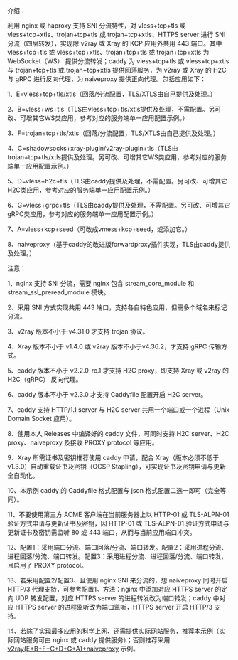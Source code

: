 介绍：

利用 nginx 或 haproxy 支持 SNI 分流特性，对 vless+tcp+tls 或 vless+tcp+xtls、trojan+tcp+tls 或 trojan+tcp+xtls、HTTPS server 进行 SNI 分流（四层转发），实现除 v2ray 或 Xray 的 KCP 应用外共用 443 端口。其中 vless+tcp+tls 或 vless+tcp+xtls、trojan+tcp+tls 或 trojan+tcp+xtls 为 WebSocket（WS） 提供分流转发；caddy 为 vless+tcp+tls 或 vless+tcp+xtls 与 trojan+tcp+tls 或 trojan+tcp+xtls 提供回落服务，为 v2ray 或 Xray 的 H2C 与 gRPC 进行反向代理，为 naiveproxy 提供正向代理。包括应用如下：

1、E=vless+tcp+tls/xtls（回落/分流配置，TLS/XTLS由自己提供及处理。）

2、B=vless+ws+tls（TLS由vless+tcp+tls/xtls提供及处理，不需配置。另可改、可增其它WS类应用，参考对应的服务端单一应用配置示例。）

3、F=trojan+tcp+tls/xtls（回落/分流配置，TLS/XTLS由自己提供及处理。）

4、C=shadowsocks+xray-plugin/v2ray-plugin+tls（TLS由trojan+tcp+tls/xtls提供及处理。另可改、可增其它WS类应用，参考对应的服务端单一应用配置示例。）

5、D=vless+h2c+tls（TLS由caddy提供及处理，不需配置。另可改、可增其它H2C类应用，参考对应的服务端单一应用配置示例。）

6、G=vless+grpc+tls（TLS由caddy提供及处理，不需配置。另可改、可增其它gRPC类应用，参考对应的服务端单一应用配置示例。）

7、A=vless+kcp+seed（可改成vmess+kcp+seed，或添加它。）

8、naiveproxy（基于caddy的改进版forwardproxy插件实现，TLS由caddy提供及处理。）

注意：

1、nginx 支持 SNI 分流，需要 nginx 包含 stream_core_module 和 stream_ssl_preread_module 模块。

2、采用 SNI 方式实现共用 443 端口，支持各自特色应用，但需多个域名来标记分流。

3、v2ray 版本不小于 v4.31.0 才支持 trojan 协议。

4、Xray 版本不小于 v1.4.0 或 v2ray 版本不小于v4.36.2，才支持 gRPC 传输方式。

5、caddy 版本不小于 v2.2.0-rc.1 才支持 H2C proxy，即支持 Xray 或 v2ray 的 H2C（gRPC） 反向代理。

6、caddy 版本不小于 v2.3.0 才支持 Caddyfile 配置开启 H2C server。

7、caddy 支持 HTTP/1.1 server 与 H2C server 共用一个端口或一个进程（Unix Domain Socket 应用）。

8、使用本人 Releases 中编译好的 caddy 文件，可同时支持 H2C server、H2C proxy、naiveproxy 及接收 PROXY protocol 等应用。

9、Xray 所需证书及密钥推荐使用 caddy 申请，配合 Xray（版本必须不低于v1.3.0）自动重载证书及密钥（OCSP Stapling），可实现证书及密钥申请与更新全自动化。

10、本示例 caddy 的 Caddyfile 格式配置与 json 格式配置二选一即可（完全等同）。

11、不要使用第三方 ACME 客户端在当前服务器上以 HTTP-01 或 TLS-ALPN-01 验证方式申请与更新证书及密钥，因 HTTP-01 或 TLS-ALPN-01 验证方式申请与更新证书及密钥需监听 80 或 443 端口，从而与当前应用端口冲突。

12、配置1：采用端口分流、端口回落/分流、端口转发。配置2：采用进程分流、进程回落/分流、端口转发。配置3：采用进程分流、进程回落/分流、端口转发，且启用了 PROXY protocol。

13、若采用配置2/配置3、且使用 nginx SNI 来分流的，想 naiveproxy 同时开启 HTTP/3 代理支持，可参考配置1。方法：nginx 中添加对应 HTTPS server 的定向 UDP 转发配置，对应 HTTPS server 的进程转发改为端口转发；caddy 中对应 HTTPS server 的进程监听改为端口监听，HTTPS server 开启 HTTP/3 支持。

14、若除了实现最多应用的科学上网、还需提供实际网站服务，推荐本示例（实际网站服务可由 nginx 或 caddy 提供服务）；否则推荐采用 [v2ray(E+B+F+C+D+G+A)+naiveproxy](https://github.com/lxhao61/integrated-examples/tree/main/v2ray(E%2BB%2BF%2BC%2BD%2BG%2BA)%2Bnaiveproxy) 示例。
